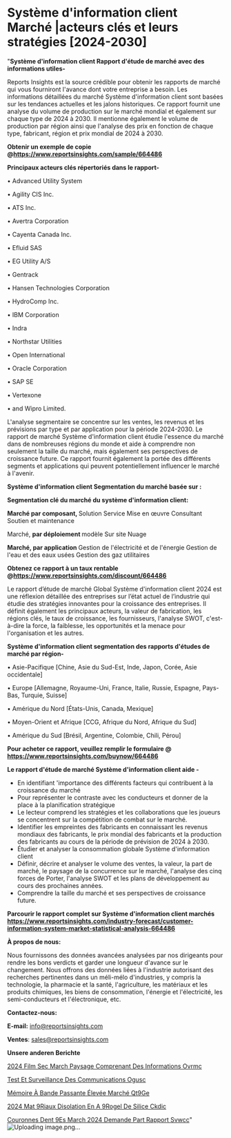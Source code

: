 # Système d'information client Marché |acteurs clés et leurs stratégies [2024-2030]

"<strong>Système d'information client Rapport d'étude de marché avec des informations utiles-</strong>

Reports Insights est la source crédible pour obtenir les rapports de marché qui vous fourniront l'avance dont votre entreprise a besoin. Les informations détaillées du marché Système d'information client sont basées sur les tendances actuelles et les jalons historiques. Ce rapport fournit une analyse du volume de production sur le marché mondial et également sur chaque type de 2024 à 2030. Il mentionne également le volume de production par région ainsi que l'analyse des prix en fonction de chaque type, fabricant, région et prix mondial de 2024 à 2030.

<strong><b>Obtenir un exemple de copie @</b></strong><a href=https://www.reportsinsights.com/sample/664486><strong><b>https://www.reportsinsights.com/sample/664486</b></strong></a>

<b>Principaux acteurs clés répertoriés dans le rapport-</b>

<b> </b>• Advanced Utility System

• Agility CIS Inc.

• ATS Inc.

• Avertra Corporation

• Cayenta Canada Inc.

• Efluid SAS

• EG Utility A/S

• Gentrack

• Hansen Technologies Corporation

• HydroComp Inc.

• IBM Corporation

• Indra

• Northstar Utilities

• Open International

• Oracle Corporation

• SAP SE

• Vertexone

• and Wipro Limited.

L'analyse segmentaire se concentre sur les ventes, les revenus et les prévisions par type et par application pour la période 2024-2030. Le rapport de marché Système d'information client étudie l'essence du marché dans de nombreuses régions du monde et aide à comprendre non seulement la taille du marché, mais également ses perspectives de croissance future. Ce rapport fournit également la portée des différents segments et applications qui peuvent potentiellement influencer le marché à l'avenir.

<strong>Système d'information client Segmentation du marché basée sur :</strong>

<strong> Segmentation clé du marché du système d'information client: </strong>

<strong> Marché par composant, </strong>
Solution
Service
Mise en œuvre
Consultant
Soutien et maintenance

Marché, <strong> par déploiement </strong> modèle
Sur site
Nuage

<strong> Marché, par application </strong>
Gestion de l'électricité et de l'énergie
Gestion de l'eau et des eaux usées
Gestion des gaz utilitaires

<strong><b>Obtenez ce rapport à un taux rentable @</b></strong><a href=https://www.reportsinsights.com/discount/664486><strong><b>https://www.reportsinsights.com/discount/664486</b></strong></a>

Le rapport d’étude de marché Global Système d'information client 2024 est une réflexion détaillée des entreprises sur l’état actuel de l’industrie qui étudie des stratégies innovantes pour la croissance des entreprises. Il définit également les principaux acteurs, la valeur de fabrication, les régions clés, le taux de croissance, les fournisseurs, l'analyse SWOT, c'est-à-dire la force, la faiblesse, les opportunités et la menace pour l'organisation et les autres.

<strong>Système d'information client segmentation des rapports d'études de marché par région-</strong>

• Asie-Pacifique [Chine, Asie du Sud-Est, Inde, Japon, Corée, Asie occidentale]

• Europe [Allemagne, Royaume-Uni, France, Italie, Russie, Espagne, Pays-Bas, Turquie, Suisse]

• Amérique du Nord [États-Unis, Canada, Mexique]

• Moyen-Orient et Afrique [CCG, Afrique du Nord, Afrique du Sud]

• Amérique du Sud [Brésil, Argentine, Colombie, Chili, Pérou]

<strong>Pour acheter ce rapport, veuillez remplir le formulaire @   <a href=https://www.reportsinsights.com/buynow/664486>https://www.reportsinsights.com/buynow/664486</a></strong>

<strong>Le rapport d'étude de marché Système d'information client aide -</strong>
<ul>
  <li>En identifiant 'importance des différents facteurs qui contribuent à la croissance du marché</li>
  <li>Pour représenter le contraste avec les conducteurs et donner de la place à la planification stratégique</li>
  <li>Le lecteur comprend les stratégies et les collaborations que les joueurs se concentrent sur la compétition de combat sur le marché.</li>
  <li>Identifier les empreintes des fabricants en connaissant les revenus mondiaux des fabricants, le prix mondial des fabricants et la production des fabricants au cours de la période de prévision de 2024 à 2030.</li>
  <li>Étudier et analyser la consommation globale Système d'information client</li>
  <li>Définir, décrire et analyser le volume des ventes, la valeur, la part de marché, le paysage de la concurrence sur le marché, l'analyse des cinq forces de Porter, l'analyse SWOT et les plans de développement au cours des prochaines années.</li>
  <li>Comprendre la taille du marché et ses perspectives de croissance future.</li>
</ul>

<strong>Parcourir le rapport complet sur Système d'information client marchés <a href=https://www.reportsinsights.com/industry-forecast/customer-information-system-market-statistical-analysis-664486>https://www.reportsinsights.com/industry-forecast/customer-information-system-market-statistical-analysis-664486</a></strong>

<strong>À propos de nous:</strong>

Nous fournissons des données avancées analysées par nos dirigeants pour rendre les bons verdicts et garder une longueur d'avance sur le changement. Nous offrons des données liées à l'industrie autorisant des recherches pertinentes dans un méli-mélo d'industries, y compris la technologie, la pharmacie et la santé, l'agriculture, les matériaux et les produits chimiques, les biens de consommation, l'énergie et l'électricité, les semi-conducteurs et l'électronique, etc.

<strong>Contactez-nous:</strong>

<strong>E-mail:</strong> <a href=mailto:info@reportsinsights.com>info@reportsinsights.com</a>

<strong>Ventes</strong>: <a href=mailto:sales@reportsinsights.com>sales@reportsinsights.com</a>

<strong>Unsere anderen Berichte</strong>

<a href=https://www.linkedin.com/pulse/2024-film-sec-march%C3%A9-paysage-comprenant-des-informations-ovrmc/>2024 Film Sec March Paysage Comprenant Des Informations Ovrmc</a>

<a href=https://www.linkedin.com/pulse/test-et-surveillance-des-communications-ogusc/>Test Et Surveillance Des Communications Ogusc</a>

<a href=https://www.linkedin.com/pulse/mémoire-à-bande-passante-élevée-marché-qt9ge/>Mémoire À Bande Passante Élevée Marché Qt9Ge</a>

<a href=https://www.linkedin.com/pulse/2024-mat%C3%A9riaux-disolation-en-a%C3%A9rogel-de-silice-ckdic/>2024 Mat 9Riaux Disolation En A 9Rogel De Silice Ckdic</a>

<a href=https://www.linkedin.com/pulse/couronnes-dent%C3%A9es-march%C3%A9-2024-demande-part-rapport-svwcc/>Couronnes Dent 9Es March 2024 Demande Part Rapport Svwcc</a>"
![Uploading image.png…]()
